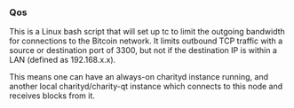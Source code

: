 ### Qos ###

This is a Linux bash script that will set up tc to limit the outgoing bandwidth for connections to the Bitcoin network. It limits outbound TCP traffic with a source or destination port of 3300, but not if the destination IP is within a LAN (defined as 192.168.x.x).

This means one can have an always-on charityd instance running, and another local charityd/charity-qt instance which connects to this node and receives blocks from it.
